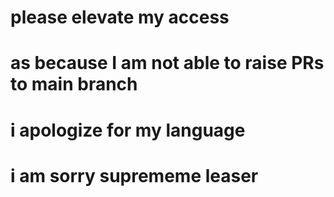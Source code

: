 # please elevate my access
# as because I am not able to raise PRs to main branch
# i apologize for my language
# i am sorry suprememe leaser

